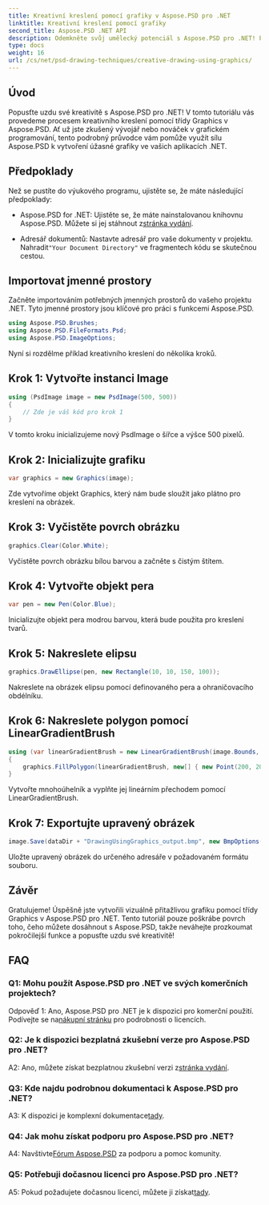 ```yaml
---
title: Kreativní kreslení pomocí grafiky v Aspose.PSD pro .NET
linktitle: Kreativní kreslení pomocí grafiky
second_title: Aspose.PSD .NET API
description: Odemkněte svůj umělecký potenciál s Aspose.PSD pro .NET! Postupujte podle našeho návodu pro kreativní kreslení pomocí grafiky.
type: docs
weight: 16
url: /cs/net/psd-drawing-techniques/creative-drawing-using-graphics/
---
```

## Úvod

Popusťte uzdu své kreativitě s Aspose.PSD pro .NET! V tomto tutoriálu vás provedeme procesem kreativního kreslení pomocí třídy Graphics v Aspose.PSD. Ať už jste zkušený vývojář nebo nováček v grafickém programování, tento podrobný průvodce vám pomůže využít sílu Aspose.PSD k vytvoření úžasné grafiky ve vašich aplikacích .NET.

## Předpoklady

Než se pustíte do výukového programu, ujistěte se, že máte následující předpoklady:

-  Aspose.PSD for .NET: Ujistěte se, že máte nainstalovanou knihovnu Aspose.PSD. Můžete si jej stáhnout z[stránka vydání](https://releases.aspose.com/psd/net/).

-  Adresář dokumentů: Nastavte adresář pro vaše dokumenty v projektu. Nahradit`"Your Document Directory"` ve fragmentech kódu se skutečnou cestou.

## Importovat jmenné prostory

Začněte importováním potřebných jmenných prostorů do vašeho projektu .NET. Tyto jmenné prostory jsou klíčové pro práci s funkcemi Aspose.PSD.

```csharp
using Aspose.PSD.Brushes;
using Aspose.PSD.FileFormats.Psd;
using Aspose.PSD.ImageOptions;
```

Nyní si rozdělme příklad kreativního kreslení do několika kroků.

## Krok 1: Vytvořte instanci Image

```csharp
using (PsdImage image = new PsdImage(500, 500))
{
    // Zde je váš kód pro krok 1
}
```

V tomto kroku inicializujeme nový PsdImage o šířce a výšce 500 pixelů.

## Krok 2: Inicializujte grafiku

```csharp
var graphics = new Graphics(image);
```

Zde vytvoříme objekt Graphics, který nám bude sloužit jako plátno pro kreslení na obrázek.

## Krok 3: Vyčistěte povrch obrázku

```csharp
graphics.Clear(Color.White);
```

Vyčistěte povrch obrázku bílou barvou a začněte s čistým štítem.

## Krok 4: Vytvořte objekt pera

```csharp
var pen = new Pen(Color.Blue);
```

Inicializujte objekt pera modrou barvou, která bude použita pro kreslení tvarů.

## Krok 5: Nakreslete elipsu

```csharp
graphics.DrawEllipse(pen, new Rectangle(10, 10, 150, 100));
```

Nakreslete na obrázek elipsu pomocí definovaného pera a ohraničovacího obdélníku.

## Krok 6: Nakreslete polygon pomocí LinearGradientBrush

```csharp
using (var linearGradientBrush = new LinearGradientBrush(image.Bounds, Color.Red, Color.White, 45f))
{
    graphics.FillPolygon(linearGradientBrush, new[] { new Point(200, 200), new Point(400, 200), new Point(250, 350) });
}
```

Vytvořte mnohoúhelník a vyplňte jej lineárním přechodem pomocí LinearGradientBrush.

## Krok 7: Exportujte upravený obrázek

```csharp
image.Save(dataDir + "DrawingUsingGraphics_output.bmp", new BmpOptions());
```

Uložte upravený obrázek do určeného adresáře v požadovaném formátu souboru.

## Závěr

Gratulujeme! Úspěšně jste vytvořili vizuálně přitažlivou grafiku pomocí třídy Graphics v Aspose.PSD pro .NET. Tento tutoriál pouze poškrábe povrch toho, čeho můžete dosáhnout s Aspose.PSD, takže neváhejte prozkoumat pokročilejší funkce a popusťte uzdu své kreativitě!

## FAQ

### Q1: Mohu použít Aspose.PSD pro .NET ve svých komerčních projektech?

 Odpověď 1: Ano, Aspose.PSD pro .NET je k dispozici pro komerční použití. Podívejte se na[nákupní stránku](https://purchase.aspose.com/buy) pro podrobnosti o licencích.

### Q2: Je k dispozici bezplatná zkušební verze pro Aspose.PSD pro .NET?

 A2: Ano, můžete získat bezplatnou zkušební verzi z[stránka vydání](https://releases.aspose.com/).

### Q3: Kde najdu podrobnou dokumentaci k Aspose.PSD pro .NET?

 A3: K dispozici je komplexní dokumentace[tady](https://reference.aspose.com/psd/net/).

### Q4: Jak mohu získat podporu pro Aspose.PSD pro .NET?

 A4: Navštivte[Fórum Aspose.PSD](https://forum.aspose.com/c/psd/34) za podporu a pomoc komunity.

### Q5: Potřebuji dočasnou licenci pro Aspose.PSD pro .NET?

 A5: Pokud požadujete dočasnou licenci, můžete ji získat[tady](https://purchase.aspose.com/temporary-license/).
